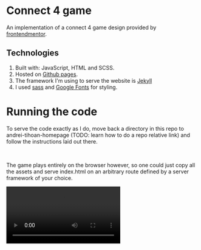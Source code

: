 # Connect 4 game

An implementation of a connect 4 game design provided by [frontendmentor](https://frontendmentor.io).

## Technologies

1. Built with: JavaScript, HTML and SCSS.
2. Hosted on [Github pages](https://pages.github.com/). 
3. The framework I'm using to serve the website is [Jekyll](https://jekyllrb.com/)
1. I used [sass](https://sass-lang.com/) and
   [Google Fonts](https://www.google.com/fonts) for styling.

# Running the code

To serve the code exactly as I do, move back a directory in this repo to andrei-tihoan-homepage (TODO: learn how to do a repo relative link) and follow the instructions laid out there.

<br>

The game plays entirely on the browser however, so one could just copy all the assets and serve index.html on an arbitrary route defined by a server framework of your choice.


![Connect 4 game](/connect_four/assets/connect_four/connect_four.mp4)
